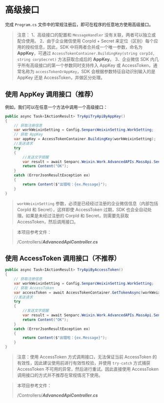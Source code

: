 # 高级接口

完成 `Program.cs` 文件中的常规注册后，即可在程序的任意地方使用高级接口。

> 注意：
> 1、高级接口的配置和 `MessageHandler` 没有关联，两者可以独立或配合使用。
> 2、由于企业微信使用 CorpId + Secret 来定位（区别）每个应用的授权信息，因此，SDK 中将两者合并成一个唯一参数，命名为 **AppKey**，可通过 `AccessTokenContainer.BuildingKey(string corpId, string corpSecret)` 方法获取合成后的 **AppKey**。
> 3、企业微信 SDK 内几乎所有高级接口的第一个参数同时支持传入 AppKey 或 AccessToken，通常名称为 `accessTokenOrAppKey`，SDK 会根据参数特征自动识别输入的是 AppKey 还是 AccessToken，并做区分处理。

## 使用 AppKey 调用接口（推荐）

例如，我们可以在任意一个方法中调用一个高级接口：

```cs
public async Task<IActionResult> TryApiTryApiByAppKey()
{
    // 获取注册信息
    var workWeixinSetting = Config.SenparcWeixinSetting.WorkSetting;
    // 获取 AppKey
    var appKey = AccessTokenContainer.BuildingKey(workWeixinSetting);
    //发送请求
    try
    {
        //发送文字提醒
        var result = await Senparc.Weixin.Work.AdvancedAPIs.MassApi.SendTextAsync(appKey, "001", "这是一条来企业微信的消息");
        return Content("OK");
    }
    catch (ErrorJsonResultException ex)
    {
        return Content($"出错啦：{ex.Message}");
    }
}
```

> `workWeixinSetting` 参数，必须是已经经过注册的企业微信信息（内部包括 CorpId 和 Secret），这样即使 AccessToken 过期，SDK 也会全自动处理。如果是未经过注册的 CorpId 和 Secret，则需要先获取 AccessToken，然后调用接口。

> 本项目参考文件：
>
> /Controllers/**_AdvancedApiController.cs_**

## 使用 AccessToken 调用接口（不推荐）

```cs
public async Task<IActionResult> TryApiByAccessToken()
{
    // 获取注册信息
    var workWeixinSetting = Config.SenparcWeixinSetting.WorkSetting;
    // 获取 AccessToken
    var accessToken = await AccessTokenContainer.GetTokenAsync(workWeixinSetting.WeixinCorpId, workWeixinSetting.WeixinCorpSecret);
    //发送请求
    try
    {
        //发送文字提醒
        var result = await Senparc.Weixin.Work.AdvancedAPIs.MassApi.SendTextAsync(accessToken, "001", "这是一条来企业微信的消息");
        return Content("OK");
    }
    catch (ErrorJsonResultException ex)
    {
        return Content($"出错啦：{ex.Message}");
    }
}
```

> 注意：使用 AccessToken 方式调用接口，无法保证当前 AccessToken 的有效性，因此建议使用前进行有效性校验，并使用 `try-catch` 方式捕获 AccessToken 不可用的异常，然后进行重试。因此直接使用 AccessToken 调用接口的方式并不推荐在常规情况下使用。

> 本项目参考文件：
>
> /Controllers/**_AdvancedApiController.cs_**
